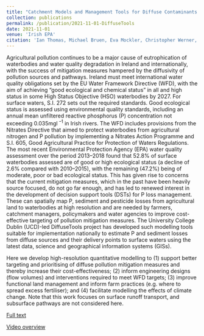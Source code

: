 ```yaml
---
title: "Catchment Models and Management Tools for Diffuse Contaminants (Sediment, Phosphorus and Pesticides): DiffuseTools Project"
collection: publications
permalink: /publication/2021-11-01-DiffuseTools
date: 2021-11-01
venue: 'Irish EPA'
citation: 'Ian Thomas, Michael Bruen, Eva Mockler, Christopher Werner, Per-Erik Mellander, Sim Reaney, Anna Rymszewicz, Gavan McGrath, Edith Eder, Andrew Wade, Adrian Collins and Berit Arheimer 2021: &quot;Catchment Models and Management Tools for Diffuse Contaminants (Sediment, Phosphorus and Pesticides): DiffuseTools Project&quot; <i>Irish EPA Research Report no. 396<i>. ISBN: 978-1-84095-011-8'
---
```

Agricultural pollution continues to be a major cause of eutrophication of waterbodies and water quality degradation in Ireland and internationally, with the success of mitigation measures hampered by the diffusivity of pollution sources and pathways. Ireland must meet international water quality obligations set by the EU Water Framework Directive (WFD), with the aim of achieving “good ecological and chemical status” in all and high status in some High Status Objective (HSO) waterbodies by 2027. For surface waters, S.I. 272 sets out the required standards. Good ecological status is assessed using environmental quality standards, including an annual mean unfiltered reactive phosphorus (P) concentration not exceeding 0.035mgl <sup>–1</sup> in Irish rivers. The WFD includes provisions from the Nitrates Directive that aimed to protect waterbodies from agricultural nitrogen and P pollution by implementing a Nitrates Action Programme and S.I. 605, Good Agricultural Practice for Protection of Waters Regulations. The most recent Environmental Protection Agency (EPA) water quality assessment over the period 2013–2018 found that 52.8% of surface waterbodies assessed are of good or high ecological status (a decline of 2.6% compared with 2010–2015), with the remaining (47.2%) being of moderate, poor or bad ecological status. This has given rise to concerns that the current mitigation measures, which in the past have been heavily source focused, do not go far enough, and has led to renewed interest in the development of decision support tools (DSTs) for P loss management. These can spatially map P, sediment and pesticide losses from agricultural land to waterbodies at high resolution and are needed by farmers, catchment managers, policymakers and water agencies to improve cost-effective targeting of pollution mitigation measures. The University College Dublin (UCD)-led DiffuseTools project has developed such modelling tools suitable for implementation nationally to estimate P and sediment losses from diffuse sources and their delivery points to surface waters using the latest data, science and geographical information systems (GISs).

Here we develop high-resolution quantitative modelling to
(1) support better targeting and prioritising of diffuse pollution mitigation measures and thereby increase their cost-effectiveness;
(2) inform engineering designs (flow volumes) and interventions required to meet WFD targets;
(3) improve functional land management and inform farm practices (e.g. where to spread excess fertiliser); and
(4) facilitate modelling the effects of climate change. Note that this work focuses on
surface runoff transport, and subsurface pathways are not considered here.

[Full text](https://www.epa.ie/publications/research/water/Research_Report_396.pdf)

[Video overview](https://youtu.be/BNEe6rhUUng)
